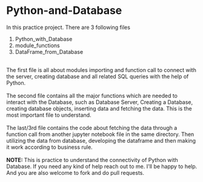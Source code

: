 # Python-and-Database
In this practice project. There are 3 following files
<ol><li>Python_with_Database</li>
  <li>module_functions</li>
  <li>DataFrame_from_Database</li>
</ol>
<br>
The first file is all about modules importing and function call to connect with the server, creating database and all related SQL queries with the help of Python. <br><br>
The second file contains all the major functions which are needed to interact with the Database, such as Database Server, Creating a Database, creating database objects, inserting data and fetching the data. This is the most important file to understand. <br><br>
The last/3rd file contains the code about fetching the data through a function call from another jupyter notebook file in the same directory. Then utilizing the data from database, developing the dataframe and then making it work according to business rule.
<br><br>
<b>NOTE: </b> This is practice to understand the connectivity of Python with Database. If you need any kind of help reach out to me. I'll be happy to help. And you are also welcome to fork and do pull requests.
